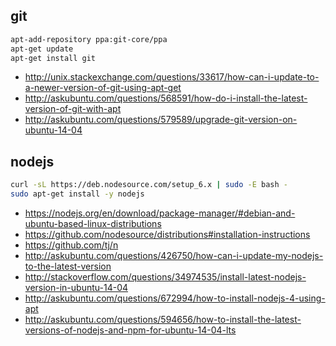 ## git

```bash
apt-add-repository ppa:git-core/ppa
apt-get update
apt-get install git
```

- http://unix.stackexchange.com/questions/33617/how-can-i-update-to-a-newer-version-of-git-using-apt-get
- http://askubuntu.com/questions/568591/how-do-i-install-the-latest-version-of-git-with-apt
- http://askubuntu.com/questions/579589/upgrade-git-version-on-ubuntu-14-04

## nodejs

```bash
curl -sL https://deb.nodesource.com/setup_6.x | sudo -E bash -
sudo apt-get install -y nodejs
```

- https://nodejs.org/en/download/package-manager/#debian-and-ubuntu-based-linux-distributions
- https://github.com/nodesource/distributions#installation-instructions
- https://github.com/tj/n
- http://askubuntu.com/questions/426750/how-can-i-update-my-nodejs-to-the-latest-version
- http://stackoverflow.com/questions/34974535/install-latest-nodejs-version-in-ubuntu-14-04
- http://askubuntu.com/questions/672994/how-to-install-nodejs-4-using-apt
- http://askubuntu.com/questions/594656/how-to-install-the-latest-versions-of-nodejs-and-npm-for-ubuntu-14-04-lts
